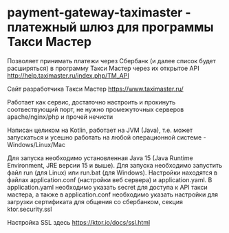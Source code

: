 # payment-gateway-taximaster - платежный шлюз для программы Такси Мастер

Позволяет принимать платежи через Сбербанк (и далее список будет расширяться) в программу Такси Мастер через их открытое API http://help.taximaster.ru/index.php/TM_API

Сайт разработчика Такси Мастер https://www.taximaster.ru/

Работает как сервис, достаточно настроить и прокинуть соотвествующий порт, не нужно промежуточных серверов apache/nginx/php и прочей нечисти

Написан целиком на Kotlin, работает на JVM (Java), т.е. может запускаться и усешно работать на любой операционной системе - Windows/Linux/Mac

Для запуска необходимо установленная Java 15 (Java Runtime Environment, JRE версии 15 и выше).
Для запуска необходимо запустить файл run (для Linux) или run.bat (для Windows).
Настройки находятся в файлах application.conf (настройки веб сервера) и application.yaml.
В application.yaml необходимо указать secret для доступа к API такси мастера,
а также в application.conf необходимо указать настройки для загрузки сертификата для общения со сбербанком, секция ktor.security.ssl

Настройка SSL здесь https://ktor.io/docs/ssl.html

